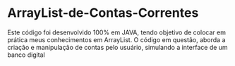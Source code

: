 # ArrayList-de-Contas-Correntes
Este código foi desenvolvido 100% em JAVA, tendo objetivo de colocar em prática meus conhecimentos em ArrayList. O código em questão, aborda a criação e manipulação de contas pelo usuário, simulando a interface de um banco digital

